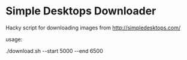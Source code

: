 # Simple Desktops Downloader

Hacky script for downloading images from http://simpledesktops.com/

usage:

./download.sh --start 5000 --end 6500
